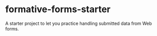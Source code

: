 # formative-forms-starter
A starter project to let you practice handling submitted data from Web forms.
